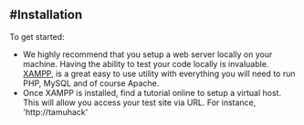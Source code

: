 #Installation
------------

To get started:
* We highly recommend that you setup a web server locally on your machine. Having the ability to test your code locally is invaluable. [XAMPP](http://www.apachefriends.org/index.html), is a great easy to use utility with everything you will need to run PHP, MySQL and of course Apache.
* Once XAMPP is installed, find a tutorial online to setup a virtual host. This will allow you access your test site via URL. For instance, 'http://tamuhack'
